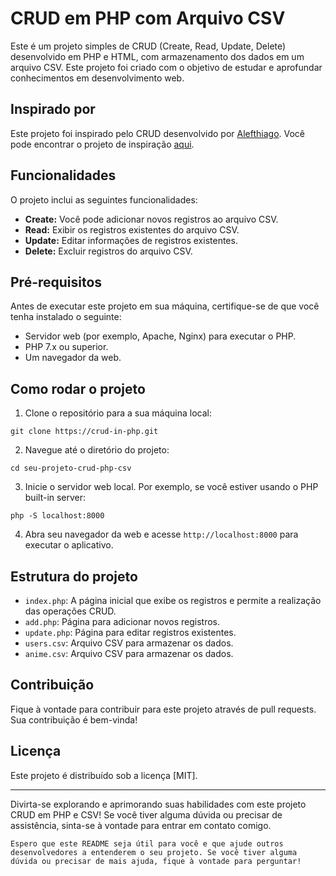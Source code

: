 # CRUD em PHP com Arquivo CSV

Este é um projeto simples de CRUD (Create, Read, Update, Delete) desenvolvido em PHP e HTML, com armazenamento dos dados em um arquivo CSV. Este projeto foi criado com o objetivo de estudar e aprofundar conhecimentos em desenvolvimento web.

## Inspirado por

Este projeto foi inspirado pelo CRUD desenvolvido por [Alefthiago](https://github.com/Alefthiago). Você pode encontrar o projeto de inspiração [aqui](https://github.com/Alefthiago/CrudWeb1ProvaUnid1IPI).

## Funcionalidades

O projeto inclui as seguintes funcionalidades:

- **Create:** Você pode adicionar novos registros ao arquivo CSV.
- **Read:** Exibir os registros existentes do arquivo CSV.
- **Update:** Editar informações de registros existentes.
- **Delete:** Excluir registros do arquivo CSV.

## Pré-requisitos

Antes de executar este projeto em sua máquina, certifique-se de que você tenha instalado o seguinte:

- Servidor web (por exemplo, Apache, Nginx) para executar o PHP.
- PHP 7.x ou superior.
- Um navegador da web.

## Como rodar o projeto

1. Clone o repositório para a sua máquina local:

```shell
git clone https://crud-in-php.git
```

2. Navegue até o diretório do projeto:

```shell
cd seu-projeto-crud-php-csv
```

3. Inicie o servidor web local. Por exemplo, se você estiver usando o PHP built-in server:

```shell
php -S localhost:8000
```

4. Abra seu navegador da web e acesse `http://localhost:8000` para executar o aplicativo.

## Estrutura do projeto

- `index.php`: A página inicial que exibe os registros e permite a realização das operações CRUD.
- `add.php`: Página para adicionar novos registros.
- `update.php`: Página para editar registros existentes.
- `users.csv`: Arquivo CSV para armazenar os dados.
- `anime.csv`: Arquivo CSV para armazenar os dados.

## Contribuição

Fique à vontade para contribuir para este projeto através de pull requests. Sua contribuição é bem-vinda!

## Licença

Este projeto é distribuído sob a licença [MIT].

---

Divirta-se explorando e aprimorando suas habilidades com este projeto CRUD em PHP e CSV! Se você tiver alguma dúvida ou precisar de assistência, sinta-se à vontade para entrar em contato comigo.
```
Espero que este README seja útil para você e que ajude outros desenvolvedores a entenderem o seu projeto. Se você tiver alguma dúvida ou precisar de mais ajuda, fique à vontade para perguntar!